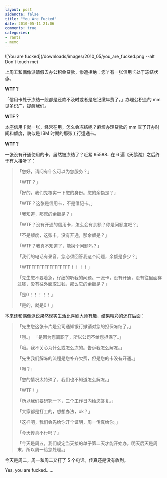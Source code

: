 ```yaml
---
layout: post
sidenote: false
title: "You Are Fucked"
date: 2010-05-11 21:06
comments: true
categories:
- rants
- memo
---
```


![You are fucked](/downloads/images/2010_05/you_are_fucked.png --alt Don't touch me)


上周五和偶像派请假去办公积金贷款，惨遭拒绝：您丫有一张信用卡处于冻结状态。

**WTF？**

「信用卡处于冻结一般都是还款不及时或者是忘记缴年费了。」办理公积金的 mm 见多识广，提醒我们。

**WTF？**

本座信用卡就一张，经常在用，怎么会冻结呢？麻烦办理贷款的 mm 查了开办时间和额度，貌似是 IBM 时期的那张工行运通卡。

**WTF？**

一张没有开通使用的卡，居然被冻结了？赶紧 95588…在 6 遍《天鹅湖》之后终于有人接听了：

> 「您好，请问有什么可以为您服务？」
>
> 「WTF？」
>
> 「好的，我们先核实一下您的身份。您的余额是？」
>
> 「WTF？这张是信用卡，不是借记卡。」
>
> 「我知道，那您的余额是？」
>
> 「WTF？没有开通的信用卡，怎么会有余额？你是问额度吧？」
>
> 「不是额度，这张卡，没有开通，那余额是？」
>
> 「WTF？我真不知道了，能换个问题吗？」
>
> 「我们的电话有录音，您必须回答我这个问题，余额是多少？」
>
> 「WTFFFFFFFFFFFFFFFF！！！！」
>
> 「先生您不要着急，仔细的听我的问题。一张卡，没有开通，没有往里面存过钱，没有往外面取过钱，那么它的余额是？」
>
> 「是0！！！！！」
>
> 「是的，就是0！」

本来还和偶像派说果然现实生活比喜剧大师有趣，结果精彩的还在后面：

> 「先生您这张卡片是公司通知银行撤销对您的担保冻结了。」
>
> 「哦。」
> 「是因为您离职了，所以公司不给您担保了。」
>
> 「哦。我不关心为什么或怎么冻的。告诉我怎么解冻。」
>
> 「先生我们解冻的流程是您补齐欠费，但是您的卡没有开通。」
>
> 「哦？」
>
> 「您的情况太特殊了，我们也不知道怎么解冻。」
>
> 「WTF！」
>
> 「所以我们要研究一下，三个工作日内给您答复。」
>
> 「大家都是打工的，想想办法，ok？」
>
> 「这样吧，我们会先给你开个证明，周一传真给你。」
>
> 「今天传真不行吗？」
>
> 「今天是周五，我们规定当天接的单子第二天才能开始办。明天后天是周末，所以周一给您处理。」

今天是周二，周一和周二又打了 5 个电话。传真还是没有收到。

Yes, you are fucked……
